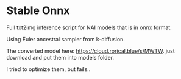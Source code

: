 # Stable Onnx

Full txt2img inference script for NAI models that is in onnx format.

Using Euler ancestral sampler from k-diffusion.

The converted model here: https://cloud.rorical.blue/s/MWTW. just download and put them into models folder.

I tried to optimize them, but fails..